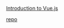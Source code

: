 [Introduction to Vue.js](https://frontendmasters.com/courses/vue/)

[repo](https://github.com/sdras/intro-to-vue)

